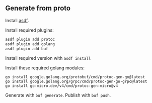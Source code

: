 
## Generate from proto

Install [asdf](https://asdf-vm.com/).

Install required plugins:

```bash
asdf plugin add protoc
asdf plugin add golang
asdf plugin add buf
```

Install required version with `asdf install`

Install these required golang modules:

```
go install google.golang.org/protobuf/cmd/protoc-gen-go@latest
go install google.golang.org/grpc/cmd/protoc-gen-go-grpc@latest
go install go-micro.dev/v4/cmd/protoc-gen-micro@v4
```

Generate with `buf generate`. Publish with `buf push`.

